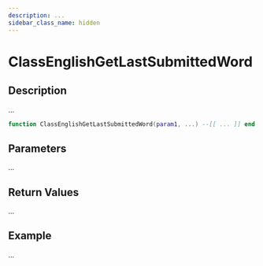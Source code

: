 ```yaml
---
description: ...
sidebar_class_name: hidden
---
```


# ClassEnglishGetLastSubmittedWord

## Description

...

```lua
function ClassEnglishGetLastSubmittedWord(param1, ...) --[[ ... ]] end
```

## Parameters

...

## Return Values

...

## Example

...

